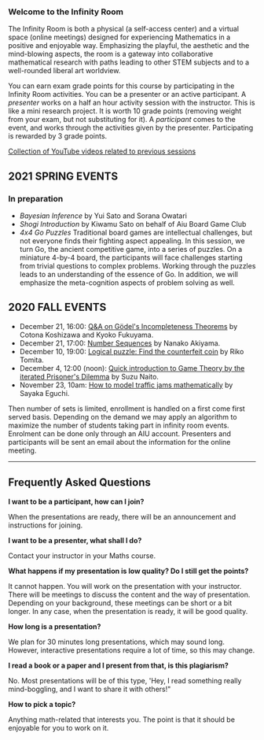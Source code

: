 ### Welcome to the Infinity Room

The Infinity Room is both a physical (a self-access center) and a virtual space (online meetings) designed for experiencing Mathematics in a positive and enjoyable way. Emphasizing the playful, the aesthetic and the mind-blowing aspects, the room is a gateway into collaborative mathematical research with paths leading to other STEM subjects and to a well-rounded liberal art worldview.

You can earn exam grade points for this course by participating in the Infinity Room activities. You can be a presenter or an active participant.
 A *presenter* works on a half an hour activity session with the instructor. This is like a mini research project. It is worth 10 grade points (removing weight from your exam, but not substituting for it).
 A *participant* comes to the event, and works through the activities given by the presenter. Participating is rewarded by 3 grade points.

[Collection of YouTube videos related to previous sessions](https://www.youtube.com/playlist?list=PLI-mrGTUXmHWNi7sk3vKaBMftyjwvO9pF)

## 2021 SPRING EVENTS
### In preparation
 * *Bayesian Inference* by Yui Sato and Sorana Owatari
 * *Shogi Introduction* by Kiwamu Sato on behalf of Aiu Board Game Club
 *  *4x4 Go Puzzles* Traditional board games are intellectual challenges, but not everyone finds their fighting aspect appealing. In this session, we turn Go, the ancient competitive game, into a series of puzzles. On a miniature 4-by-4 board, the participants will face challenges starting from trivial questions to complex problems. Working through the puzzles leads to an understanding of the essence of Go.  In addition, we will emphasize the meta-cognition aspects of problem solving as well.
 

## 2020 FALL EVENTS

 * December 21, 16:00: [Q&A on Gödel's Incompleteness Theorems](SLIDES/20201221Godel.pdf) by Cotona Koshizawa and Kyoko Fukuyama.
 * December 21, 17:00: [Number Sequences](SLIDES/20201221NumberSequences) by Nanako Akiyama.
 * December 10, 19:00: [Logical puzzle: Find the counterfeit coin](SLIDES/20201210CounterfeitCoin.pdf) by Riko Tomita.
 * December 4, 12:00 (noon): [Quick introduction to Game Theory by the iterated Prisoner's Dilemma](SLIDES/20201204prisonersdilemma.pdf) by Suzu Naito.
 * November 23, 10am: [How to model traffic jams mathematically](SLIDES/20201123trafficjam.pdf) by Sayaka Eguchi.

Then number of sets is limited, enrollment is handled on a first come first served basis. Depending on the demand we may apply an algorithm to maximize the number of students taking part in infinity room events. Enrolment can be done only through an AIU account. Presenters and participants will be sent an email about the information for the online meeting.


--------------------------------------------------

## Frequently Asked Questions

**I want to be a participant, how can I join?**

When the presentations are ready, there will be an announcement and instructions for joining.

**I want to be a presenter, what shall I do?**

Contact your instructor in your Maths  course.

**What happens if my presentation is low quality? Do I still get the points?**

It cannot happen. You will work on the presentation with your instructor. There will be meetings to discuss the content and the way of presentation. Depending on your background, these meetings can be short or a bit longer. In any case, when the presentation is ready, it will be good quality.

**How long is a presentation?**

We plan for 30 minutes long presentations, which may sound long. However, interactive presentations require a lot of time, so this may change.

**I read a book or a paper and I present from that, is this plagiarism?**

 No. Most presentations will be of this type, 'Hey, I read something really mind-boggling, and I want to share it with others!"

**How to pick a topic?**

Anything math-related that interests you. The point is that it should be enjoyable for you to work on it.
